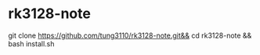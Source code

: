 # rk3128-note

git clone https://github.com/tung3110/rk3128-note.git&& cd rk3128-note && bash install.sh

